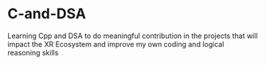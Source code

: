 # C-and-DSA
Learning Cpp and DSA to do meaningful contribution in the projects that will impact the XR Ecosystem and improve my own coding and logical reasoning skills
